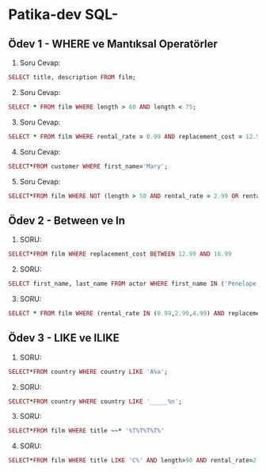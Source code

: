 # Patika-dev SQL-

## Ödev 1 - WHERE ve Mantıksal Operatörler

1. Soru Cevap:

```ruby
SELECT title, description FROM film;
```

2. Soru Cevap:

```ruby
SELECT * FROM film WHERE length > 60 AND length < 75;
```

3. Soru Cevap:

```ruby
SELECT * FROM film WHERE rental_rate = 0.99 AND replacement_cost = 12.99 OR replacement_cost = 28.99;
```

4. Soru Cevap:

```ruby
SELECT*FROM customer WHERE first_name='Mary';
```

5. Soru Cevap:
```ruby
SELECT*FROM film WHERE NOT (length > 50 AND rental_rate = 2.99 OR rental_rate = 4.99);
```

## Ödev 2 - Between ve In

1. SORU:
```ruby 
SELECT*FROM film WHERE replacement_cost BETWEEN 12.99 AND 16.99 
```

2. SORU:
```ruby
SELECT first_name, last_name FROM actor WHERE first_name IN ('Penelope','Nick','Ed')
```

3. SORU:
```ruby
SELECT * FROM film WHERE (rental_rate IN (0.99,2.99,4.99) AND replacement_cost IN(12.99, 15.99, 28.99))
```

## Ödev 3 - LIKE ve ILIKE

1. SORU:
```ruby 
SELECT*FROM country WHERE country LIKE 'A%a';
```

2. SORU:
```ruby 
SELECT*FROM country WHERE country LIKE '_____%n';
```

3. SORU:
```ruby 
SELECT*FROM film WHERE title ~~* '%T%T%T%T%'
```

4. SORU:
```ruby 
SELECT*FROM film WHERE title LIKE 'C%' AND length>90 AND rental_rate=2.99;
```





